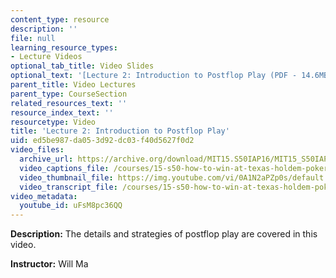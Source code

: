 ```yaml
---
content_type: resource
description: ''
file: null
learning_resource_types:
- Lecture Videos
optional_tab_title: Video Slides
optional_text: '[Lecture 2: Introduction to Postflop Play (PDF - 14.6MB)](/ans7870/15/15.S50/IAP16/MIT15_S50IAP16_L2.pdf)'
parent_title: Video Lectures
parent_type: CourseSection
related_resources_text: ''
resource_index_text: ''
resourcetype: Video
title: 'Lecture 2: Introduction to Postflop Play'
uid: ed5be987-da05-3d92-dc03-f40d5627f0d2
video_files:
  archive_url: https://archive.org/download/MIT15.S50IAP16/MIT15_S50IAP16_L2_300k.mp4
  video_captions_file: /courses/15-s50-how-to-win-at-texas-holdem-poker-january-iap-2016/c7dce83d5dba5dc994662e273229db68_uFsM8pc36QQ.vtt
  video_thumbnail_file: https://img.youtube.com/vi/0A1N2aPZp0s/default.jpg
  video_transcript_file: /courses/15-s50-how-to-win-at-texas-holdem-poker-january-iap-2016/98a7f135b0794feacd5aeffdd4c8b133_uFsM8pc36QQ.pdf
video_metadata:
  youtube_id: uFsM8pc36QQ
---
```


**Description:** The details and strategies of postflop play are covered in this video.

**Instructor:** Will Ma